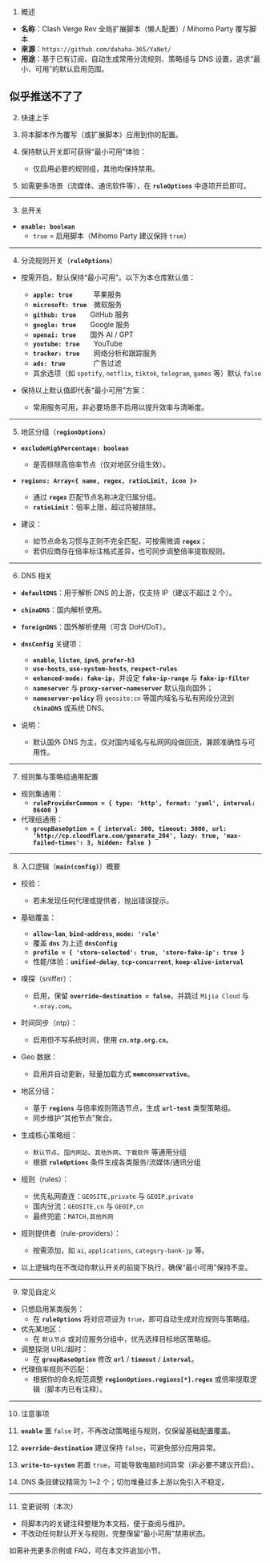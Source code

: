1. 概述

- **名称**：Clash Verge Rev 全局扩展脚本（懒人配置）/ Mihomo Party 覆写脚本  
- **来源**：`https://github.com/dahaha-365/YaNet/`  
- **用途**：基于已有订阅，自动生成常用分流规则、策略组与 DNS 设置，追求“最小、可用”的默认启用范围。

似乎推送不了了
---

2. 快速上手

1. 将本脚本作为覆写（或扩展脚本）应用到你的配置。  
2. 保持默认开关即可获得“最小可用”体验：  
   - 仅启用必要的规则组，其他均保持禁用。  
3. 如需更多场景（流媒体、通讯软件等），在 **`ruleOptions`** 中逐项开启即可。

---

3. 总开关

- **`enable: boolean`**  
  - `true` = 启用脚本（Mihomo Party 建议保持 `true`）

---

4. 分流规则开关（**`ruleOptions`**）

- 按需开启，默认保持“最小可用”。以下为本仓库默认值：  
  - **`apple: true`**   苹果服务  
  - **`microsoft: true`** 微软服务  
  - **`github: true`**  GitHub 服务  
  - **`google: true`**  Google 服务  
  - **`openai: true`**  国外 AI / GPT  
  - **`youtube: true`**  YouTube  
  - **`tracker: true`**  网络分析和跟踪服务  
  - **`ads: true`**    广告过滤  
  - 其余选项（如 `spotify`, `netflix`, `tiktok`, `telegram`, `games` 等）默认 `false`

- 保持以上默认值即代表“最小可用”方案：  
  - 常用服务可用，非必要场景不启用以提升效率与清晰度。

---

5. 地区分组（**`regionOptions`**）

- **`excludeHighPercentage: boolean`**  
  - 是否排除高倍率节点（仅对地区分组生效）。  
- **`regions: Array<{ name, regex, ratioLimit, icon }>`**  
  - 通过 **`regex`** 匹配节点名称决定归属分组。  
  - **`ratioLimit`**：倍率上限，超过将被排除。

- 建议：  
  - 如节点命名习惯与正则不完全匹配，可按需微调 **`regex`**；  
  - 若供应商存在倍率标注格式差异，也可同步调整倍率提取规则。

---

6. DNS 相关

- **`defaultDNS`**：用于解析 DNS 的上游，仅支持 IP（建议不超过 2 个）。  
- **`chinaDNS`**：国内解析使用。  
- **`foreignDNS`**：国外解析使用（可含 DoH/DoT）。  
- **`dnsConfig`** 关键项：  
  - **`enable`**, **`listen`**, **`ipv6`**, **`prefer-h3`**  
  - **`use-hosts`**, **`use-system-hosts`**, **`respect-rules`**  
  - **`enhanced-mode: fake-ip`**，并设定 **`fake-ip-range`** 与 **`fake-ip-filter`**  
  - **`nameserver`** 与 **`proxy-server-nameserver`** 默认指向国外；  
  - **`nameserver-policy`** 将 `geosite:cn` 等国内域名与私有网段分流到 **`chinaDNS`** 或系统 DNS。

- 说明：  
  - 默认国外 DNS 为主，仅对国内域名与私网网段做回流，兼顾准确性与可用性。

---

7. 规则集与策略组通用配置

- 规则集通用：  
  - **`ruleProviderCommon = { type: 'http', format: 'yaml', interval: 86400 }`**  
- 代理组通用：  
  - **`groupBaseOption = { interval: 300, timeout: 3000, url: 'http://cp.cloudflare.com/generate_204', lazy: true, 'max-failed-times': 3, hidden: false }`**

---

8. 入口逻辑（**`main(config)`**）概要

- 校验：  
  - 若未发现任何代理或提供者，抛出错误提示。  
- 基础覆盖：  
  - **`allow-lan`**, **`bind-address`**, **`mode: 'rule'`**  
  - 覆盖 **`dns`** 为上述 **`dnsConfig`**  
  - **`profile = { 'store-selected': true, 'store-fake-ip': true }`**  
  - 性能/体验：**`unified-delay`**, **`tcp-concurrent`**, **`keep-alive-interval`**  
- 嗅探（sniffer）：  
  - 启用，保留 **`override-destination = false`**，并跳过 `Mijia Cloud` 与 `+.oray.com`。  
- 时间同步（ntp）：  
  - 启用但不写系统时间，使用 **`cn.ntp.org.cn`**。  
- Geo 数据：  
  - 启用并自动更新，轻量加载方式 **`memconservative`**。  
- 地区分组：  
  - 基于 **`regions`** 与倍率规则筛选节点，生成 **`url-test`** 类型策略组。  
  - 同步维护“其他节点”聚合。  
- 生成核心策略组：  
  - `默认节点`、`国内网站`、`其他外网`、`下载软件` 等通用分组  
  - 根据 **`ruleOptions`** 条件生成各类服务/流媒体/通讯分组  
- 规则（rules）：  
  - 优先私网直连：`GEOSITE,private` 与 `GEOIP,private`  
  - 国内分流：`GEOSITE,cn` 与 `GEOIP,cn`  
  - 最终兜底：`MATCH,其他外网`  
- 规则提供者（rule-providers）：  
  - 按需添加，如 `ai`, `applications`, `category-bank-jp` 等。

- 以上逻辑均在不改动你默认开关的前提下执行，确保“最小可用”保持不变。

---

9. 常见自定义

- 只想启用某类服务：  
  - 在 **`ruleOptions`** 将对应项设为 `true`，即可自动生成对应规则与策略组。  
- 优先某地区：  
  - 在 `默认节点` 或对应服务分组中，优先选择目标地区策略组。  
- 调整探测 URL/超时：  
  - 在 **`groupBaseOption`** 修改 **`url`** / **`timeout`** / **`interval`**。  
- 代理倍率规则不匹配：  
  - 根据你的命名规范调整 **`regionOptions.regions[*].regex`** 或倍率提取逻辑（脚本内已有注释）。

---

10. 注意事项

1. **`enable`** 置 `false` 时，不再改动策略组与规则，仅保留基础配置覆盖。  
2. **`override-destination`** 建议保持 `false`，可避免部分应用异常。  
3. **`write-to-system`** 若置 `true`，可能导致电脑时间异常（非必要不建议开启）。  
4. DNS 条目建议精简为 1~2 个；切勿堆叠过多上游以免引入不稳定。

---

11. 变更说明（本次）

- 将脚本内的关键注释整理为本文档，便于查阅与维护。  
- 不改动任何默认开关与规则，完整保留“最小可用”禁用状态。

如需补充更多示例或 FAQ，可在本文件追加小节。
